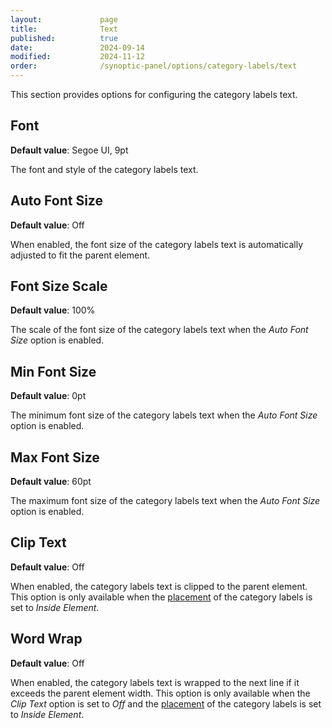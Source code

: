 ```yaml
---
layout:             page
title:              Text
published:          true
date:               2024-09-14
modified:           2024-11-12
order:              /synoptic-panel/options/category-labels/text
---
```

This section provides options for configuring the category labels text.

## Font

**Default value**: Segoe UI, 9pt

The font and style of the category labels text.

## Auto Font Size

**Default value**: Off

When enabled, the font size of the category labels text is automatically adjusted to fit the parent element.

## Font Size Scale

**Default value**: 100%

The scale of the font size of the category labels text when the *Auto Font Size* option is enabled.

## Min Font Size

**Default value**: 0pt

The minimum font size of the category labels text when the *Auto Font Size* option is enabled.

## Max Font Size

**Default value**: 60pt

The maximum font size of the category labels text when the *Auto Font Size* option is enabled.

## Clip Text

**Default value**: Off

When enabled, the category labels text is clipped to the parent element. This option is only available when the [placement](position.md) of the category labels is set to *Inside Element*.

## Word Wrap

**Default value**: Off

When enabled, the category labels text is wrapped to the next line if it exceeds the parent element width. This option is only available when the *Clip Text* option is set to *Off* and the [placement](position.md) of the category labels is set to *Inside Element*.
